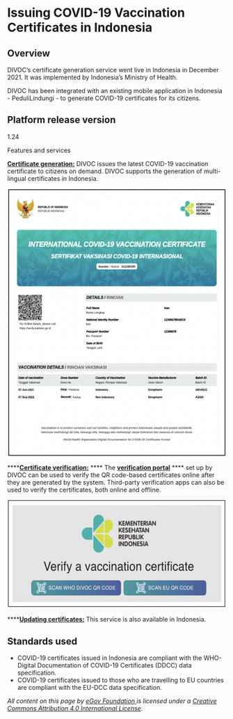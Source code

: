 # Issuing COVID-19 Vaccination Certificates in Indonesia

## Overview&#x20;

DIVOC’s certificate generation service went live in Indonesia in December 2021. It was implemented by Indonesia’s Ministry of Health.

DIVOC has been integrated with an existing mobile application in Indonesia - PeduliLindungi - to generate COVID-19 certificates for its citizens.&#x20;

## Platform release version&#x20;

1.24&#x20;

Features and services&#x20;

[**Certificate generation:**](../platform/divocs-verifiable-certificate-features/creating-a-divoc-certificate/) DIVOC issues the latest COVID-19 vaccination certificate to citizens on demand. DIVOC supports the generation of multi-lingual certificates in Indonesia.

![Sample COVID-19 vaccination certificate](<../.gitbook/assets/Screenshot 2022-05-10 at 2.00.16 PM.png>)

****[**Certificate verification:**](../platform/divocs-verifiable-certificate-features/verifying-a-divoc-certificate.md) **** The [**verification portal**](https://verify.kemkes.go.id/) **** set up by DIVOC can be used to verify the QR code-based certificates online after they are generated by the system. Third-party verification apps can also be used to verify the certificates, both online and offline.

![](<../.gitbook/assets/Screenshot 2022-05-10 at 2.03.10 PM.png>)

****[**Updating certificates:**](../platform/divocs-verifiable-certificate-features/updating-a-divoc-certificate.md) This service is also available in Indonesia.&#x20;

## Standards used&#x20;

* COVID-19 certificates issued in Indonesia are compliant with the WHO-Digital Documentation of COVID-19 Certificates (DDCC) data specification.&#x20;
* COVID-19 certificates issued to those who are travelling to EU countries are compliant with the EU-DCC data specification.



_All content on this page by_ [_eGov Foundation_ ](https://egov.org.in/)_is licensed under a_ [_Creative Commons Attribution 4.0 International License_](http://creativecommons.org/licenses/by/4.0/)_._

